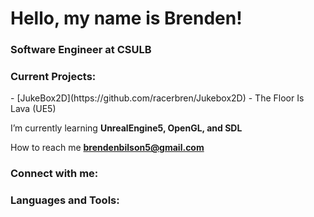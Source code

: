 <h1 align="left">Hello, my name is Brenden!</h1>
<h3 align="left">Software Engineer at CSULB</h3>

<h3 align="left">Current Projects:</h3>
- [JukeBox2D](https://github.com/racerbren/Jukebox2D)
- The Floor Is Lava (UE5)

I’m currently learning **UnrealEngine5, OpenGL, and SDL**

How to reach me **brendenbilson5@gmail.com**

<h3 align="left">Connect with me:</h3>

<h3 align="left">Languages and Tools:</h3>

